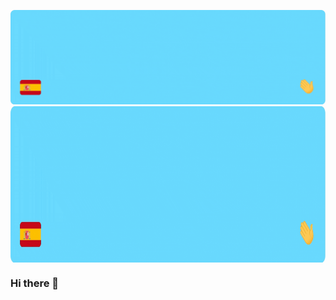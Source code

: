 ![Banner README](/assets/BannerREADME.gif)
<img align="center" alt="GIF" height="250px" src="https://github.com/pablohema/pablohema/blob/main/assets/BannerREADME.gif" />
### Hi there 👋

<!--
**pablohema/pablohema** is a ✨ _special_ ✨ repository because its `README.md` (this file) appears on your GitHub profile.

Here are some ideas to get you started:

- 🔭 I’m currently working on ...
- 🌱 I’m currently learning ...
- 👯 I’m looking to collaborate on ...
- 🤔 I’m looking for help with ...
- 💬 Ask me about ...
- 📫 How to reach me: ...
- 😄 Pronouns: ...
- ⚡ Fun fact: ...
-->
